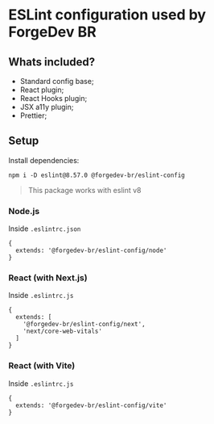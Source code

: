 # ESLint configuration used by ForgeDev BR

## Whats included?

- Standard config base;
- React plugin;
- React Hooks plugin;
- JSX a11y plugin;
- Prettier;

## Setup

Install dependencies:
```
npm i -D eslint@8.57.0 @forgedev-br/eslint-config
```
> This package works with eslint v8

### Node.js

Inside `.eslintrc.json`
```
{
  extends: '@forgedev-br/eslint-config/node'
}
```

### React (with Next.js)

Inside `.eslintrc.js`
```
{
  extends: [
    '@forgedev-br/eslint-config/next',
    'next/core-web-vitals'
  ]
}
```

### React (with Vite)

Inside `.eslintrc.js`
```
{
  extends: '@forgedev-br/eslint-config/vite'
}
```
